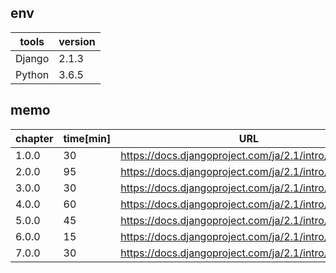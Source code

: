 ## env

| tools  | version |
| ------ | ------- |
| Django | 2.1.3   |
| Python | 3.6.5   |

## memo
| chapter | time[min] | URL                                                     |
| ------- | --------- | ------------------------------------------------------- |
| 1.0.0   | 30        | https://docs.djangoproject.com/ja/2.1/intro/tutorial01/ |
| 2.0.0   | 95        | https://docs.djangoproject.com/ja/2.1/intro/tutorial02/ |
| 3.0.0   | 30        | https://docs.djangoproject.com/ja/2.1/intro/tutorial03/ |
| 4.0.0   | 60        | https://docs.djangoproject.com/ja/2.1/intro/tutorial04/ |
| 5.0.0   | 45        | https://docs.djangoproject.com/ja/2.1/intro/tutorial05/ |
| 6.0.0   | 15        | https://docs.djangoproject.com/ja/2.1/intro/tutorial06/ |
| 7.0.0   | 30        | https://docs.djangoproject.com/ja/2.1/intro/tutorial07/ |
